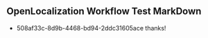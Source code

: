 ## OpenLocalization Workflow Test MarkDown
* 508af33c-8d9b-4468-bd94-2ddc31605ace 
thanks!<!--HONumber=Mar16_HO2-->
